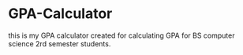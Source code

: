 # GPA-Calculator
this is my GPA calculator created for calculating GPA for BS computer science 2rd semester students.
